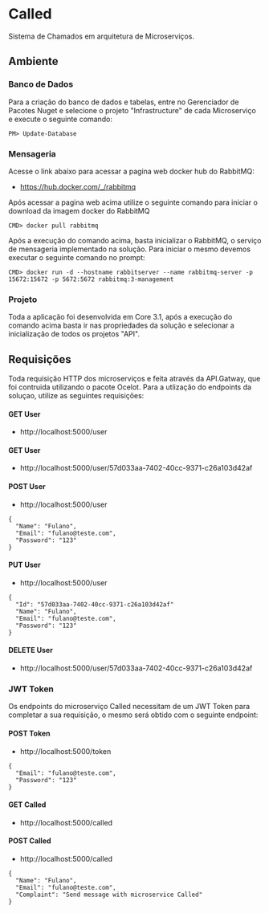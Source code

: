 # Called
Sistema de Chamados em arquitetura de Microserviços.

## Ambiente


### Banco de Dados
Para a criação do banco de dados e tabelas, entre no Gerenciador de Pacotes Nuget e selecione o projeto "Infrastructure" de cada Microserviço e execute o seguinte comando:
```
PM> Update-Database
```


### Mensageria
Acesse o link abaixo para acessar a pagina web docker hub do RabbitMQ:
* https://hub.docker.com/_/rabbitmq

Após acessar a pagina web acima utilize o seguinte comando para iniciar o download da imagem docker do RabbitMQ
```
CMD> docker pull rabbitmq
```

Após a execução do comando acima, basta inicializar o RabbitMQ, o serviço de mensageria implementado na solução. Para iniciar o mesmo devemos executar o seguinte comando no prompt:
```
CMD> docker run -d --hostname rabbitserver --name rabbitmq-server -p 15672:15672 -p 5672:5672 rabbitmq:3-management
```


### Projeto
Toda a aplicação foi desenvolvida em Core 3.1, após a execução do comando acima basta ir nas propriedades da solução e selecionar a inicialização de todos os projetos "API".


## Requisições
Toda requisição HTTP dos microserviços e feita através da API.Gatway, que foi contruida utilizando o pacote Ocelot. Para a utlização do endpoints da soluçao, utilize as seguintes requisições:

#### GET User
* http://localhost:5000/user

#### GET User
* http://localhost:5000/user/57d033aa-7402-40cc-9371-c26a103d42af

#### POST User
* http://localhost:5000/user
```
{
  "Name": "Fulano",
  "Email": "fulano@teste.com",
  "Password": "123"
}
```

#### PUT User
* http://localhost:5000/user
```
{
  "Id": "57d033aa-7402-40cc-9371-c26a103d42af"
  "Name": "Fulano",
  "Email": "fulano@teste.com",
  "Password": "123"
}
```

#### DELETE User
* http://localhost:5000/user/57d033aa-7402-40cc-9371-c26a103d42af


### JWT Token
Os endpoints do microserviço Called necessitam de um JWT Token para completar a sua requisição, o mesmo será obtido com o seguinte endpoint:

#### POST Token
* http://localhost:5000/token
```
{
  "Email": "fulano@teste.com",
  "Password": "123"
}
```

#### GET Called
* http://localhost:5000/called

#### POST Called
* http://localhost:5000/called
```
{
  "Name": "Fulano",
  "Email": "fulano@teste.com",
  "Complaint": "Send message with microservice Called"
}
```
